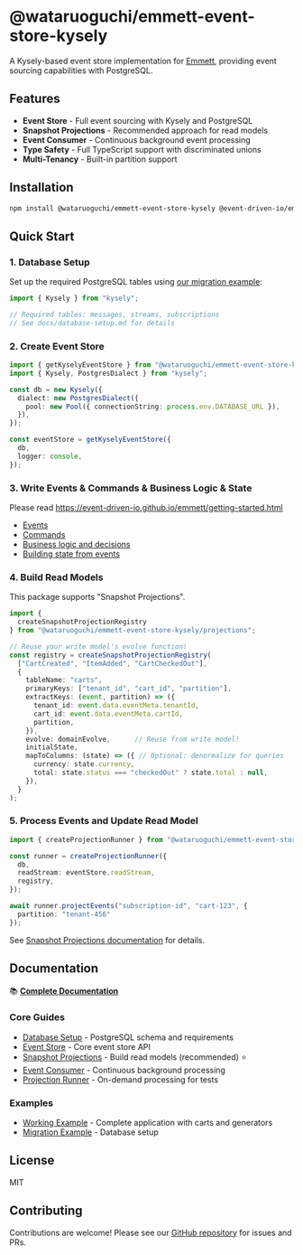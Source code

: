 # @wataruoguchi/emmett-event-store-kysely

A Kysely-based event store implementation for [Emmett](https://github.com/event-driven-io/emmett), providing event sourcing capabilities with PostgreSQL.

## Features

- **Event Store** - Full event sourcing with Kysely and PostgreSQL
- **Snapshot Projections** - Recommended approach for read models
- **Event Consumer** - Continuous background event processing
- **Type Safety** - Full TypeScript support with discriminated unions
- **Multi-Tenancy** - Built-in partition support

## Installation

```bash
npm install @wataruoguchi/emmett-event-store-kysely @event-driven-io/emmett kysely pg
```

## Quick Start

### 1. Database Setup

Set up the required PostgreSQL tables using [our migration example](./database/migrations/1758758113676_event_sourcing_migration_example.ts):

```typescript
import { Kysely } from "kysely";

// Required tables: messages, streams, subscriptions
// See docs/database-setup.md for details
```

### 2. Create Event Store

```typescript
import { getKyselyEventStore } from "@wataruoguchi/emmett-event-store-kysely";
import { Kysely, PostgresDialect } from "kysely";

const db = new Kysely({
  dialect: new PostgresDialect({
    pool: new Pool({ connectionString: process.env.DATABASE_URL }),
  }),
});

const eventStore = getKyselyEventStore({ 
  db, 
  logger: console,
});
```

### 3. Write Events & Commands & Business Logic & State

Please read <https://event-driven-io.github.io/emmett/getting-started.html>

- [Events](https://event-driven-io.github.io/emmett/getting-started.html#events)
- [Commands](https://event-driven-io.github.io/emmett/getting-started.html#commands)
- [Business logic and decisions](https://event-driven-io.github.io/emmett/getting-started.html#business-logic-and-decisions)
- [Building state from events](https://event-driven-io.github.io/emmett/getting-started.html#building-state-from-events)

### 4. Build Read Models

This package supports "Snapshot Projections".

```typescript
import { 
  createSnapshotProjectionRegistry 
} from "@wataruoguchi/emmett-event-store-kysely/projections";

// Reuse your write model's evolve function!
const registry = createSnapshotProjectionRegistry(
  ["CartCreated", "ItemAdded", "CartCheckedOut"],
  {
    tableName: "carts",
    primaryKeys: ["tenant_id", "cart_id", "partition"],
    extractKeys: (event, partition) => ({
      tenant_id: event.data.eventMeta.tenantId,
      cart_id: event.data.eventMeta.cartId,
      partition,
    }),
    evolve: domainEvolve,      // Reuse from write model!
    initialState,
    mapToColumns: (state) => ({ // Optional: denormalize for queries
      currency: state.currency,
      total: state.status === "checkedOut" ? state.total : null,
    }),
  }
);
```

### 5. Process Events and Update Read Model

```typescript
import { createProjectionRunner } from "@wataruoguchi/emmett-event-store-kysely/projections";

const runner = createProjectionRunner({ 
  db, 
  readStream: eventStore.readStream, 
  registry,
});

await runner.projectEvents("subscription-id", "cart-123", {
  partition: "tenant-456"
});
```

See [Snapshot Projections documentation](./docs/snapshot-projections.md) for details.

## Documentation

📚 **[Complete Documentation](./docs/README.md)**

### Core Guides

- [Database Setup](./docs/database-setup.md) - PostgreSQL schema and requirements
- [Event Store](./docs/event-store.md) - Core event store API
- [Snapshot Projections](./docs/snapshot-projections.md) - Build read models (recommended) ⭐
- [Event Consumer](./docs/consumer.md) - Continuous background processing
- [Projection Runner](./docs/projection-runner.md) - On-demand processing for tests

### Examples

- [Working Example](../example/) - Complete application with carts and generators
- [Migration Example](./database/migrations/1758758113676_event_sourcing_migration_example.ts) - Database setup

## License

MIT

## Contributing

Contributions are welcome! Please see our [GitHub repository](https://github.com/wataruoguchi/poc-emmett) for issues and PRs.
